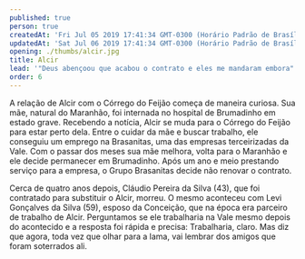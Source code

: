 ```yaml
---
published: true
person: true
createdAt: 'Fri Jul 05 2019 17:41:34 GMT-0300 (Horário Padrão de Brasília)'
updatedAt: 'Sat Jul 06 2019 17:41:34 GMT-0300 (Horário Padrão de Brasília)'
opening: ./thumbs/alcir.jpg
title: Alcir
lead: '"Deus abençoou que acabou o contrato e eles me mandaram embora"'
order: 6
---
```

A relação de Alcir com o Córrego do Feijão começa de maneira curiosa. Sua mãe, natural do Maranhão, foi internada no hospital de Brumadinho em estado grave. Recebendo a notícia, Alcir se muda para o Córrego do Feijão para estar perto dela. Entre o cuidar da mãe e buscar trabalho, ele conseguiu um emprego na Brasanitas, uma das empresas terceirizadas da Vale. Com o passar dos meses sua mãe melhora, volta para o Maranhão e ele decide permanecer em Brumadinho. Após um ano e meio prestando serviço para a empresa, o Grupo Brasanitas decide não renovar o contrato. 

Cerca de quatro anos depois, Cláudio Pereira da Silva (43), que foi contratado para substituir o Alcir, morreu. O mesmo aconteceu com Levi Gonçalves da Silva (59), esposo da Conceição, que na época era parceiro de trabalho de Alcir. Perguntamos se ele trabalharia na Vale mesmo depois do acontecido e a resposta foi rápida e precisa: Trabalharia, claro. Mas diz que agora, toda vez que olhar para a lama, vai lembrar dos amigos que foram soterrados ali.

<div class="video" title="Título descritivo do vídeo para acessibilidade" data-video="k2Xe8Ruwa9o"></div>
